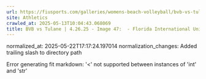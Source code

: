```yaml
---
url: https://fiusports.com/galleries/womens-beach-volleyball/bvb-vs-tulane-4-26-25/image-47/358/62911/
site: Athletics
crawled_at: 2025-05-13T10:04:43.068069
title: BVB vs Tulane | 4.26.25 - Image 47:  - Florida International University
---
```

normalized_at: 2025-05-22T17:17:24.197014
normalization_changes: Added trailing slash to directory path

Error generating fit markdown: '<' not supported between instances of 'int' and 'str'